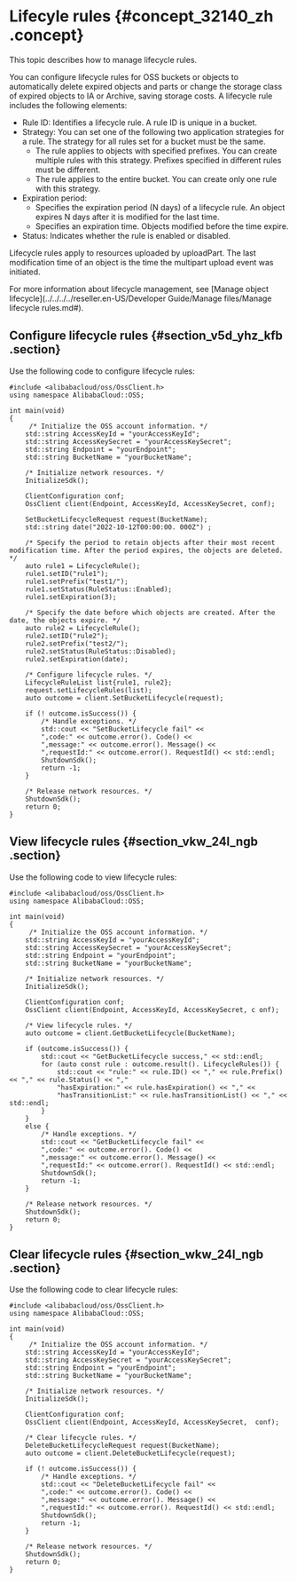 # Lifecyle rules {#concept_32140_zh .concept}

This topic describes how to manage lifecycle rules.

You can configure lifecycle rules for OSS buckets or objects to automatically delete expired objects and parts or change the storage class of expired objects to IA or Archive, saving storage costs. A lifecycle rule includes the following elements:

-   Rule ID: Identifies a lifecycle rule. A rule ID is unique in a bucket.
-   Strategy: You can set one of the following two application strategies for a rule. The strategy for all rules set for a bucket must be the same.
    -   The rule applies to objects with specified prefixes. You can create multiple rules with this strategy. Prefixes specified in different rules must be different.
    -   The rule applies to the entire bucket. You can create only one rule with this strategy.
-   Expiration period:
    -   Specifies the expiration period \(N days\) of a lifecycle rule. An object expires N days after it is modified for the last time.
    -   Specifies an expiration time. Objects modified before the time expire.
-   Status: Indicates whether the rule is enabled or disabled.

Lifecycle rules apply to resources uploaded by uploadPart. The last modification time of an object is the time the multipart upload event was initiated.

For more information about lifecycle management, see [Manage object lifecycle](../../../../reseller.en-US/Developer Guide/Manage files/Manage lifecycle rules.md#).

## Configure lifecycle rules {#section_v5d_yhz_kfb .section}

Use the following code to configure lifecycle rules:

```
#include <alibabacloud/oss/OssClient.h>
using namespace AlibabaCloud::OSS;

int main(void)
{
     /* Initialize the OSS account information. */
    std::string AccessKeyId = "yourAccessKeyId";
    std::string AccessKeySecret = "yourAccessKeySecret";
    std::string Endpoint = "yourEndpoint";
    std::string BucketName = "yourBucketName";
 
    /* Initialize network resources. */
    InitializeSdk();

    ClientConfiguration conf;
    OssClient client(Endpoint, AccessKeyId, AccessKeySecret, conf);
  
    SetBucketLifecycleRequest request(BucketName);
    std::string date("2022-10-12T00:00:00. 000Z") ;
   
    /* Specify the period to retain objects after their most recent modification time. After the period expires, the objects are deleted. */
    auto rule1 = LifecycleRule();
    rule1.setID("rule1");
    rule1.setPrefix("test1/");
    rule1.setStatus(RuleStatus::Enabled);
    rule1.setExpiration(3);
  
    /* Specify the date before which objects are created. After the date, the objects expire. */
    auto rule2 = LifecycleRule();
    rule2.setID("rule2");
    rule2.setPrefix("test2/");
    rule2.setStatus(RuleStatus::Disabled);
    rule2.setExpiration(date);

    /* Configure lifecycle rules. */
    LifecycleRuleList list{rule1, rule2};
    request.setLifecycleRules(list);
    auto outcome = client.SetBucketLifecycle(request);
  
    if (! outcome.isSuccess()) {
        /* Handle exceptions. */
        std::cout << "SetBucketLifecycle fail" <<
        ",code:" << outcome.error(). Code() <<
        ",message:" << outcome.error(). Message() <<
        ",requestId:" << outcome.error(). RequestId() << std::endl;
        ShutdownSdk();
        return -1;
    }

    /* Release network resources. */
    ShutdownSdk();
    return 0;
}
```

## View lifecycle rules {#section_vkw_24l_ngb .section}

Use the following code to view lifecycle rules:

```
#include <alibabacloud/oss/OssClient.h>
using namespace AlibabaCloud::OSS;

int main(void)
{
     /* Initialize the OSS account information. */
    std::string AccessKeyId = "yourAccessKeyId";
    std::string AccessKeySecret = "yourAccessKeySecret";
    std::string Endpoint = "yourEndpoint";
    std::string BucketName = "yourBucketName";
 
    /* Initialize network resources. */
    InitializeSdk();

    ClientConfiguration conf;
    OssClient client(Endpoint, AccessKeyId, AccessKeySecret, c onf);
   
    /* View lifecycle rules. */
    auto outcome = client.GetBucketLifecycle(BucketName);
  
    if (outcome.isSuccess()) {
        std::cout << "GetBucketLifecycle success," << std::endl;
        for (auto const rule : outcome.result(). LifecycleRules()) {
            std::cout << "rule:" << rule.ID() << "," << rule.Prefix() << "," << rule.Status() << ","
            "hasExpiration:" << rule.hasExpiration() << "," <<
            "hasTransitionList:" << rule.hasTransitionList() << "," << std::endl;
        }
    }
    else {
        /* Handle exceptions. */
        std::cout << "GetBucketLifecycle fail" <<
        ",code:" << outcome.error(). Code() <<
        ",message:" << outcome.error(). Message() <<
        ",requestId:" << outcome.error(). RequestId() << std::endl;
        ShutdownSdk();
        return -1;
    }

    /* Release network resources. */
    ShutdownSdk();
    return 0;
}
```

## Clear lifecycle rules {#section_wkw_24l_ngb .section}

Use the following code to clear lifecycle rules:

```
#include <alibabacloud/oss/OssClient.h>
using namespace AlibabaCloud::OSS;

int main(void)
{
     /* Initialize the OSS account information. */
    std::string AccessKeyId = "yourAccessKeyId";
    std::string AccessKeySecret = "yourAccessKeySecret";
    std::string Endpoint = "yourEndpoint";
    std::string BucketName = "yourBucketName";
 
    /* Initialize network resources. */
    InitializeSdk();

    ClientConfiguration conf;
    OssClient client(Endpoint, AccessKeyId, AccessKeySecret,  conf);
  
    /* Clear lifecycle rules. */
    DeleteBucketLifecycleRequest request(BucketName);
    auto outcome = client.DeleteBucketLifecycle(request);
  
    if (! outcome.isSuccess()) {
        /* Handle exceptions. */
        std::cout << "DeleteBucketLifecycle fail" <<
        ",code:" << outcome.error(). Code() <<
        ",message:" << outcome.error(). Message() <<
        ",requestId:" << outcome.error(). RequestId() << std::endl;
        ShutdownSdk();
        return -1;
    }

    /* Release network resources. */
    ShutdownSdk();
    return 0;
}
```

